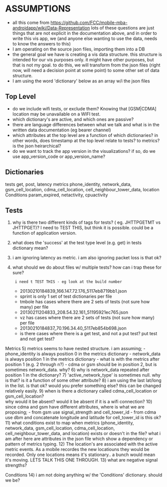 ASSUMPTIONS
===========
- all this come from https://github.com/FCC/mobile-mba-androidapp/wiki/Data-Representation
	lots of these questions are just things that are not explicit in the documentation 
	above, and in order to write this vis app, we (and anyone else wanting to use the 
	data, needs to know the answers to this)
- I am operating on the source json files, importing them into a DB
- the general goal we have is  creating a vis data structure.  this structure is 
	intended for our vis purposes only.  it might have other purposes, but that is not 
	my goal.  to do this, we will transform from the json files (right now, will need 
	a decision point at some point) to some other set of data structure.
- I am using the word 'dictionary' below as an array w/i the json files


Top Level
---------
- do we include wifi tests, or exclude them?  Knowing that [GSM|CDMA] location may 
		be unavailable on a WIFI test.
- which dictionary's are active, and which ones are passive?  
- there are language differences between what we talk and what is in the written data
		documentation (eg bearer channel)
- which attributes at the top level are a function of which dictionaries?  in other words,
	does timestamp at the top level relate to tests?  to metrics?  is the 
	json heirarchical?
- do we want to track the app version in the visualizations?  if so, do we use 
		app_version_code or app_version_name?
	
	
Dictionaries
------------	
tests
	get, post, latency
metrics
	phone_identity, network_data, gsm_cell_location, cdma_cell_location, 
		cell_neighbour_tower_data, location
Conditions
	param_expired, netactivity, cpuactivity

Tests 
-----
1) why is there two different kinds of tags for tests?  ( eg. JHTTPGETMT vs JHTTPGET)? 
		I need to TEST THIS, but think it is possible.  could be a function of 
 	 	application version.
 	 	
2) what does the 'success' at the test type level (e.g. get) in tests dictionary mean?

3) i am ignoring latency as metric.  i am also ignoring packet loss is that ok?

4) what should we do about files w/ multiple tests?  how can i trap these for sure? 

		i need t TEST THIS - eg look at the build number
	- 20130210184839_166.147.72.176_5117eb8719bb1.json
	- sprint is only 1 set of test dictionaries per file
	- tmbole has cases where there are 2 sets of tests (not sure how many) per file
	- 20130211204833_208.54.32.161_51195921ec765.json
	- vz has cases where there are 2 sets of tests (not sure how many)  per file
	- 20130210184837_70.196.34.40_5117eb854b698.json
	- is there cases where there is a get test, and not a put test?  put test and  not get test?
	
Metrics	
5) metrics seems to have nested structure.  i am assuming;
	- phone_identity is always position 0 in the metrics dictionary
	- network_data is always position 1 in the metrics dictionary
	- what is with the metrics after position 1 (e.g. 2 through n?)
		- cdma or gsm should be in position 2, but is sometimes network_data.  why?
6) why is network_data repeated after position 1 in the dictionary?
7) 'active_network_type' is sometimes null.  why is that?  is it a function of some 
	other attribute?
8) i am using the last lat/long in the list.  is that ok?  would you 
	prefer something else?  this can be changed relatively easily.
9)  when is there a dictionary called cdma_cell_location or gsm_cell_location?  
		why would it be absent?  would it be absent if it is a wifi connection?
10) since cdma and gsm have different attributes, where is what we are proposing;
	- from gsm use signal_strength and cell_tower_id
	- from cdma use dbm and concatenate longitude and latitude for cell_tower_id
	is this ok?
11) what conditions exist to map when metrics (phone_identity, network_data, 
		gsm_cell_location, cdma_cell_location, cell_neighbour_tower_data, and
		location) exists or doesn't in the file?  what i am after here are attributes 
		in the json file which show a dependency or pattern of metrics typing.
12) The location's are associated with the active metric events.  As a mobile recordes 
		the new locatiouns they would be recorded.  Only one locations means it's 
		stationary.. a bunch would mean it's moving.   LETS TALK THIS ONE THROUGH.
13) what are negative signal strengths?
 
Conditions
14) i am not doing anything w/ the 'Conditions' dictionary.  should we be?


